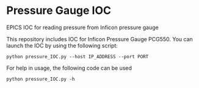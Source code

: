 # Pressure Gauge IOC
EPICS IOC for reading pressure from Inficon pressure gauge

This repository includes IOC for Inficon Pressure Gauge PCG550. You can launch the IOC by using the following script:

```
python pressure_IOC.py --host IP_ADDRESS --port PORT

```

For help in usage, the following code can be used

```
python pressure_IOC.py -h
```


